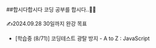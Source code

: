 ##합시다합시다 코딩 공부를 합시다..👋👋
</br>
</br>
✍️2024.09.28  30일까지 완강 목표
- [학습중 (8/71)] 코딩테스트 광탈 방지 - A to Z : JavaScript
